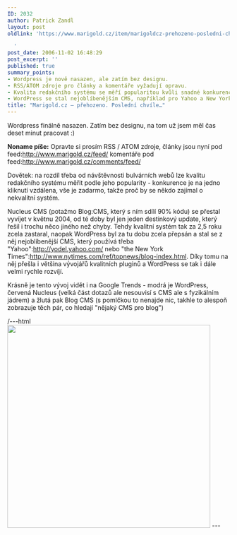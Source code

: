 ```yaml
---
ID: 2032
author: Patrick Zandl
layout: post
oldlink: 'https://www.marigold.cz/item/marigoldcz-prehozeno-posledni-chvile

  '
post_date: 2006-11-02 16:48:29
post_excerpt: ''
published: true
summary_points:
- Wordpress je nově nasazen, ale zatím bez designu.
- RSS/ATOM zdroje pro články a komentáře vyžadují opravu.
- Kvalita redakčního systému se měří popularitou kvůli snadné konkurenci.
- WordPress se stal nejoblíbenějším CMS, například pro Yahoo a New York Times.
title: "Marigold.cz – přehozeno. Poslední chvíle…"
---
```


<texy>Wordpress finálně nasazen. Zatím bez designu, na tom už jsem měl čas deset minut pracovat :)

**Noname píše:** Opravte si prosím RSS / ATOM zdroje, články jsou nyní pod feed:http://www.marigold.cz/feed/ komentáře pod feed:http://www.marigold.cz/comments/feed/

Dovětek: na rozdíl třeba od návštěvnosti bulvárních webů lze kvalitu redakčního systému měřit podle jeho popularity - konkurence je na jedno kliknutí vzdálena, vše je zadarmo, takže proč by se někdo zajímal o nekvalitní systém.

Nucleus CMS (potažmo Blog:CMS, který s ním sdílí 90% kódu) se přestal vyvíjet v květnu 2004, od té doby byl jen jeden destinkový update, který řešil i trochu něco jiného než chyby. Tehdy kvalitní systém tak za 2,5 roku zcela zastaral, naopak WordPress byl za tu dobu zcela přepsán a stal se z něj nejoblíbenější CMS, který používá třeba "Yahoo":http://yodel.yahoo.com/ nebo "the New York Times":http://www.nytimes.com/ref/topnews/blog-index.html. Díky tomu na něj přešla i většina vývojářů kvalitních pluginů a WordPress se tak i dále velmi rychle rozvíjí.

Krásně je tento vývoj vidět i na Google Trends - modrá je WordPress, červená Nucleus (velká část dotazů ale nesouvisí s CMS ale s fyzikálním jádrem) a žlutá pak Blog CMS (s pomlčkou to nenajde nic, takhle to alespoň zobrazuje těch pár, co hledají "nějaký CMS pro blog")

/---html
<img width="460" src="http://www.google.com/trends/viz?q=wordpress,nucleus,blog+cms&date=all&geo=all&graph=weekly_img&sa=N" />
\---
